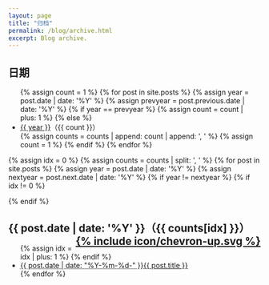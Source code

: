 ```yaml
---
layout: page
title: "归档"
permalink: /blog/archive.html
excerpt: Blog archive.
---
```

<div id="archive">
  <h2>日期</h2>
  <ul>
{% assign count = 1 %}
{% for post in site.posts %}
  {% assign year = post.date | date: '%Y' %}
  {% assign prevyear = post.previous.date | date: '%Y' %}
  {% if year == prevyear %}
    {% assign count = count | plus: 1 %}
  {% else %}
    <li><a href="#{{ year }}">{{ year }}</a>（{{ count }}）</li>
    {% assign counts = counts | append: count | append: ', ' %}
    {% assign count = 1 %}
  {% endif %}
{% endfor %}
  </ul>
</div>

{% assign idx = 0 %}
{% assign counts = counts | split: ', ' %}
{% for post in site.posts %}
  {% assign year = post.date | date: '%Y' %}
  {% assign nextyear = post.next.date | date: '%Y' %}
  {% if year != nextyear %}
    {% if idx != 0 %}
  </ul>
</div>
    {% endif %}
<div class="contents">
  <h2 id="{{ post.date | date: '%Y' }}">{{ post.date | date: '%Y' }}（{{ counts[idx] }}）<a href="#archive" style="float:right;">{% include icon/chevron-up.svg %}</a></h2>
  <ul>
    {% assign idx = idx | plus: 1 %}
  {% endif %}
    <li><abbr title="{{ post.date | date_to_xmlschema }}">{{ post.date | date: "%Y-%m-%d-" }}</abbr><a href="{{ post.url }}">{{ post.title }}</a></li>
{% endfor %}
  </ul>
</div>
